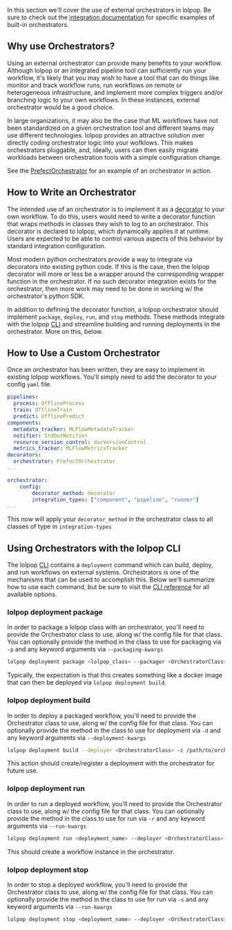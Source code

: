 
In this section we'll cover the use of external orchestrators in lolpop. Be sure to check out the [integration documentation](base_orchestrator.md) for specific examples of built-in orchestrators. 

## Why use Orchestrators? 

Using an external orchestrator can provide many benefits to your workflow. Although lolpop or an integrated pipeline tool can sufficiently run your workflow, it's likely that you may wish to have a tool that can do things like monitor and track workflow runs, run workflows on remote or heterogeneous infrastructure, and implement more complex triggers and/or branching logic to your own workflows. In these instances, external orchestrator would be a good choice. 

In large organizations, it may also be the case that ML workflows have not been standardized on a given orchestration tool and different teams may use different technologies. lolpop provides an attractive solution over directly coding orchestrator logic into your wofklows. This makes orchestrators pluggable, and, ideally, users can then easily migrate workloads between orchestration tools with a simple configuration change. 

See the [PrefectOrchestrator](prefect_orchestrator.md) for an example of an orchestrator in action. 

## How to Write an Orchestrator

The intended use of an orchestrator is to implement it as a [decorator](using_custom_decorators.md) to your own workflow. To do this, users would need to write a decorator function that wraps methods in classes they wish to log to an orchestrator. This decorator is declared to lolpop, which dynamically applies it at runtime. Users are expected to be able to control various aspects of this behavior by standard integration configuration. 

Most modern python orchestrators provide a way to integrate via decorators into existing python code. If this is the case, then the lolpop decorator will more or less be a wrapper around the corresponding wrapper function in the orchestrator. If no such decorator integration exists for the orchestrator, then more work may need to be done in working w/ the orchestrator's python SDK. 

In addition to defining the decorator function, a lolpop orchestrator should implement `package`, `deploy`, `run`, and `stop` methods. These methods integrate with the lolpop [CLI](cli.md) and streamline building and running deployments in the orchestrator. More on this, below. 

## How to Use a Custom Orchestrator
Once an orchestrator has been written, they are easy to implement in existing lolpop workflows. You'll simply need to add the decorator to your config `yaml` file. 

```yaml hl_lines="10 11"
pipelines: 
  process: OfflineProcess 
  train: OfflineTrain
  predict: OfflinePredict
components: 
  metadata_tracker: MLFlowMetadataTracker
  notifier: StdOutNotifier
  resource_version_control: dvcVersionControl
  metrics_tracker: MLFlowMetricsTracker
decorators: 
  orchestrator: PrefectOrchestrator
... 

orchestrator: 
    config: 
        decorator_method: decorator
        integration_types: ["component", "pipeline", "runner"]
...

```
This now will apply your `decorator_method` in the orchestrator class to all classes of type in `integration-types` 

## Using Orchestrators with the lolpop CLI

The lolpop [CLI](cli.md) contains a `deployment` command which can build, deploy, and run workflows on external systems. Orchestrators is one of the mechanisms that can be used to accomplish this. Below we'll summarize how to use each command, but be sure to visit the [CLI reference](cli_reference.md) for all available options. 

### lolpop deployment package

In order to package a lolpop class with an orchestrator, you'll need to provide the Orchestrator class to use, along w/ the config file for that class. You can optionally provide the method in the class to use for packaging via `-p` and any keyword arguments via `--packaging-kwargs`

```bash 
lolpop deployment package <lolpop_class> --packager <OrchestratorClass> -c /path/to/orchestrator_config.yaml -p <package_method> --packaging_kwargs {<dict_values>}
```

Typically, the expectation is that this creates something like a docker image that can then be deployed via `lolpop deployment build`.

### lolpop deployment build 

In order to deploy a packaged workflow, you'll need to provide the Orchestrator class to use, along w/ the config file for that class. You can optionally provide the method in the class to use for deployment via `-d` and any keyword arguments via `--deployment-kwargs`

```bash 
lolpop deployment build --deployer <OrchestratorClass> -c /path/to/orchestrator_config.yaml -d <deployment_method> --deployment_kwargs {<dict_values>}
```

This action should create/register a deployment with the orchestrator for future use. 

### lolpop deployment run 

In order to run a deployed workflow, you'll need to provide the Orchestrator class to use, along w/ the config file for that class. You can optionally provide the method in the class to use for run via `-r` and any keyword arguments via `--run-kwargs`

```bash 
lolpop deployment run <deployment_name> --deployer <OrchestratorClass> -c /path/to/orchestrator_config.yaml -d <run_method> --run_kwargs {<dict_values>}
```

This should create a workflow instance in the orchestrator. 

### lolpop deployment stop 

In order to stop a deployed workflow, you'll need to provide the Orchestrator class to use, along w/ the config file for that class. You can optionally provide the method in the class to use for run via `-s` and any keyword arguments via `--run-kwargs`

```bash 
lolpop deployment stop <deployment_name> --deployer <OrchestratorClass> -c /path/to/orchestrator_config.yaml -d <package_method> --stop_kwargs {<dict_values>}
```
